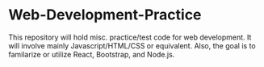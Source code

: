 # Web-Development-Practice


This repository will hold misc. practice/test code for web development. It will involve mainly Javascript/HTML/CSS or equivalent.
Also, the goal is to familarize or utilize React, Bootstrap, and Node.js.
